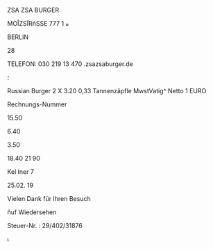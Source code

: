 ZSA ZSA BURGER

MOاًZSآRňSSE
 ه
1 777

BERLIN

28

TELEFON:  030  219  13  470
.zsazsaburger.de

؛

Russian  Burger
2  X  3.20
0,33  Tannenzäpfle
MwstVatig^
Netto  1
EURO

Rechnungs-Nummer

15.50

6.40

3.50

18.40
21 90

Kel lner  7

25.02. 19

Vielen  Dank  für  Ihren
Besuch

ňuf  Wiedersehen

Steuer-Nr. :  29/402/31876

เ

